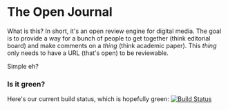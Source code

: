 The Open Journal
=====

What is this? In short, it's an open review engine for digital media. The goal is to provide a way for a bunch of people to get together (think editorial board) and make comments on a _thing_ (think academic paper). This _thing_ only needs to have a URL (that's open) to be reviewable.

Simple eh?

### Is it green?

Here's our current build status, which is hopefully green: [![Build Status](https://secure.travis-ci.org/arfon/theoj.png?branch=master)](http://travis-ci.org/arfon/theoj)
